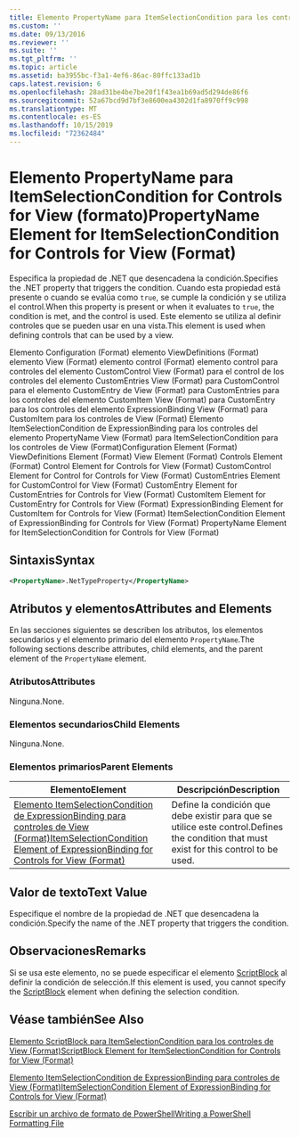 ```yaml
---
title: Elemento PropertyName para ItemSelectionCondition para los controles de View (Format) | Microsoft Docs
ms.custom: ''
ms.date: 09/13/2016
ms.reviewer: ''
ms.suite: ''
ms.tgt_pltfrm: ''
ms.topic: article
ms.assetid: ba3955bc-f3a1-4ef6-86ac-80ffc133ad1b
caps.latest.revision: 6
ms.openlocfilehash: 28ad31be4be7be20f1f43ea1b69ad5d294de86f6
ms.sourcegitcommit: 52a67bcd9d7bf3e8600ea4302d1fa8970ff9c998
ms.translationtype: MT
ms.contentlocale: es-ES
ms.lasthandoff: 10/15/2019
ms.locfileid: "72362484"
---
```

# <a name="propertyname-element-for-itemselectioncondition-for-controls-for-view-format"></a><span data-ttu-id="3a747-102">Elemento PropertyName para ItemSelectionCondition for Controls for View (formato)</span><span class="sxs-lookup"><span data-stu-id="3a747-102">PropertyName Element for ItemSelectionCondition for Controls for View (Format)</span></span>

<span data-ttu-id="3a747-103">Especifica la propiedad de .NET que desencadena la condición.</span><span class="sxs-lookup"><span data-stu-id="3a747-103">Specifies the .NET property that triggers the condition.</span></span> <span data-ttu-id="3a747-104">Cuando esta propiedad está presente o cuando se evalúa como `true`, se cumple la condición y se utiliza el control.</span><span class="sxs-lookup"><span data-stu-id="3a747-104">When this property is present or when it evaluates to `true`, the condition is met, and the control is used.</span></span> <span data-ttu-id="3a747-105">Este elemento se utiliza al definir controles que se pueden usar en una vista.</span><span class="sxs-lookup"><span data-stu-id="3a747-105">This element is used when defining controls that can be used by a view.</span></span>

<span data-ttu-id="3a747-106">Elemento Configuration (Format) elemento ViewDefinitions (Format) elemento View (Format) elemento control (Format) elemento control para controles del elemento CustomControl View (Format) para el control de los controles del elemento CustomEntries View (Format) para CustomControl para el elemento CustomEntry de View (Format) para CustomEntries para los controles del elemento CustomItem View (Format) para CustomEntry para los controles del elemento ExpressionBinding View (Format) para CustomItem para los controles de View (Format) Elemento ItemSelectionCondition de ExpressionBinding para los controles del elemento PropertyName View (Format) para ItemSelectionCondition para los controles de View (Format)</span><span class="sxs-lookup"><span data-stu-id="3a747-106">Configuration Element (Format) ViewDefinitions Element (Format) View Element (Format) Controls Element (Format) Control Element for Controls for View (Format) CustomControl Element for Control for Controls for View (Format) CustomEntries Element for CustomControl for View (Format) CustomEntry Element for CustomEntries for Controls for View (Format) CustomItem Element for CustomEntry for Controls for View (Format) ExpressionBinding Element for CustomItem for Controls for View (Format) ItemSelectionCondition Element of ExpressionBinding for Controls for View (Format) PropertyName Element for ItemSelectionCondition for Controls for View (Format)</span></span>

## <a name="syntax"></a><span data-ttu-id="3a747-107">Sintaxis</span><span class="sxs-lookup"><span data-stu-id="3a747-107">Syntax</span></span>

```xml
<PropertyName>.NetTypeProperty</PropertyName>
```

## <a name="attributes-and-elements"></a><span data-ttu-id="3a747-108">Atributos y elementos</span><span class="sxs-lookup"><span data-stu-id="3a747-108">Attributes and Elements</span></span>

<span data-ttu-id="3a747-109">En las secciones siguientes se describen los atributos, los elementos secundarios y el elemento primario del elemento `PropertyName`.</span><span class="sxs-lookup"><span data-stu-id="3a747-109">The following sections describe attributes, child elements, and the parent element of the `PropertyName` element.</span></span>

### <a name="attributes"></a><span data-ttu-id="3a747-110">Atributos</span><span class="sxs-lookup"><span data-stu-id="3a747-110">Attributes</span></span>

<span data-ttu-id="3a747-111">Ninguna.</span><span class="sxs-lookup"><span data-stu-id="3a747-111">None.</span></span>

### <a name="child-elements"></a><span data-ttu-id="3a747-112">Elementos secundarios</span><span class="sxs-lookup"><span data-stu-id="3a747-112">Child Elements</span></span>

<span data-ttu-id="3a747-113">Ninguna.</span><span class="sxs-lookup"><span data-stu-id="3a747-113">None.</span></span>

### <a name="parent-elements"></a><span data-ttu-id="3a747-114">Elementos primarios</span><span class="sxs-lookup"><span data-stu-id="3a747-114">Parent Elements</span></span>

|<span data-ttu-id="3a747-115">Elemento</span><span class="sxs-lookup"><span data-stu-id="3a747-115">Element</span></span>|<span data-ttu-id="3a747-116">Descripción</span><span class="sxs-lookup"><span data-stu-id="3a747-116">Description</span></span>|
|-------------|-----------------|
|[<span data-ttu-id="3a747-117">Elemento ItemSelectionCondition de ExpressionBinding para controles de View (Format)</span><span class="sxs-lookup"><span data-stu-id="3a747-117">ItemSelectionCondition Element of ExpressionBinding for Controls for View (Format)</span></span>](./itemselectioncondition-element-for-expressionbinding-for-controls-for-view-format.md)|<span data-ttu-id="3a747-118">Define la condición que debe existir para que se utilice este control.</span><span class="sxs-lookup"><span data-stu-id="3a747-118">Defines the condition that must exist for this control to be used.</span></span>|

## <a name="text-value"></a><span data-ttu-id="3a747-119">Valor de texto</span><span class="sxs-lookup"><span data-stu-id="3a747-119">Text Value</span></span>

<span data-ttu-id="3a747-120">Especifique el nombre de la propiedad de .NET que desencadena la condición.</span><span class="sxs-lookup"><span data-stu-id="3a747-120">Specify the name of the .NET property that triggers the condition.</span></span>

## <a name="remarks"></a><span data-ttu-id="3a747-121">Observaciones</span><span class="sxs-lookup"><span data-stu-id="3a747-121">Remarks</span></span>

<span data-ttu-id="3a747-122">Si se usa este elemento, no se puede especificar el elemento [ScriptBlock](./scriptblock-element-for-itemselectioncondition-for-controls-for-view-format.md) al definir la condición de selección.</span><span class="sxs-lookup"><span data-stu-id="3a747-122">If this element is used, you cannot specify the [ScriptBlock](./scriptblock-element-for-itemselectioncondition-for-controls-for-view-format.md) element when defining the selection condition.</span></span>

## <a name="see-also"></a><span data-ttu-id="3a747-123">Véase también</span><span class="sxs-lookup"><span data-stu-id="3a747-123">See Also</span></span>

[<span data-ttu-id="3a747-124">Elemento ScriptBlock para ItemSelectionCondition para los controles de View (Format)</span><span class="sxs-lookup"><span data-stu-id="3a747-124">ScriptBlock Element for ItemSelectionCondition for Controls for View (Format)</span></span>](./scriptblock-element-for-itemselectioncondition-for-controls-for-view-format.md)

[<span data-ttu-id="3a747-125">Elemento ItemSelectionCondition de ExpressionBinding para controles de View (Format)</span><span class="sxs-lookup"><span data-stu-id="3a747-125">ItemSelectionCondition Element of ExpressionBinding for Controls for View (Format)</span></span>](./itemselectioncondition-element-for-expressionbinding-for-controls-for-view-format.md)

[<span data-ttu-id="3a747-126">Escribir un archivo de formato de PowerShell</span><span class="sxs-lookup"><span data-stu-id="3a747-126">Writing a PowerShell Formatting File</span></span>](./writing-a-powershell-formatting-file.md)
